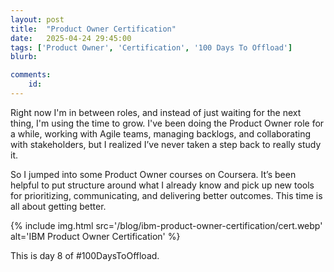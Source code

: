 ```yaml
---
layout: post
title:  "Product Owner Certification"
date:   2025-04-24 29:45:00
tags: ['Product Owner', 'Certification', '100 Days To Offload']
blurb: 

comments:
    id: 
---
```


Right now I'm in between roles, and instead of just waiting for the next thing, I'm using the time to grow. I've been doing the Product Owner role for a while, working with Agile teams, managing backlogs, and collaborating with stakeholders, but I realized I’ve never taken a step back to really study it.

So I jumped into some Product Owner courses on Coursera. It’s been helpful to put structure around what I already know and pick up new tools for prioritizing, communicating, and delivering better outcomes. This time is all about getting better.
      
{% include img.html src='/blog/ibm-product-owner-certification/cert.webp' alt='IBM Product Owner Certification' %}


This is day 8 of #100DaysToOffload.

[LinkedIn]: https://www.linkedin.com/posts/cshimes_im-happy-to-share-that-ive-obtained-a-new-activity-7321214654741901342-Cws1?utm_source=share&utm_medium=member_desktop&rcm=ACoAAAPJn4kBFy4NXwLreMDW_px6yd7DGHMdwdc
[Coursera verification]: https://coursera.org/verify/professional-cert/0T2T342WW0V7